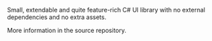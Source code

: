 Small, extendable and quite feature-rich C# UI library with no external dependencies and no extra assets.

More information in the source repository.
